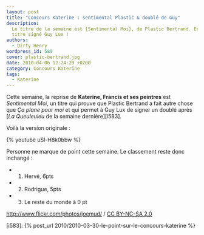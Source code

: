 ```yaml
---
layout: post
title: "Concours Katerine : sentimental Plastic & doublé de Guy"
description:
  Le titre de la semaine est {Sentimental Moi}, de Plastic Bertrand. Encore un
  titre signé Guy Lux !
authors:
  - Dirty Henry
wordpress_id: 589
cover: plastic-bertrand.jpg
date: 2010-04-06 12:24:29 +0200
category: Concours Katerine
tags:
  - Katerine
---
```


Cette semaine, la reprise de **Katerine, Francis et ses peintres** est
_Sentimental Moi_, un titre qui prouve que Plastic Bertrand a fait autre chose
que _Ça plane pour moi_ et qui permet à Guy Lux de signer un doublé après [_La
Queuleuleu_ de la semaine dernière][i583].

Voilà la version originale :

{% youtube uSl-H8k0bbw %}

Personne ne marque de point cette semaine. Le classement reste donc inchangé :

- 1. Hervé, 6pts
- 2. Rodrigue, 5pts
- 3. Le reste du monde à 0 pt

<div xmlns:cc="http://creativecommons.org/ns#" about="http://www.flickr.com/photos/joemud/3718392114/"><a rel="cc:attributionURL" href="http://www.flickr.com/photos/joemud/">http://www.flickr.com/photos/joemud/</a> / <a rel="license" href="http://creativecommons.org/licenses/by-nc-sa/2.0/">CC BY-NC-SA 2.0</a></div>

[i583]: {% post_url 2010/2010-03-30-le-point-sur-le-concours-katerine %}
